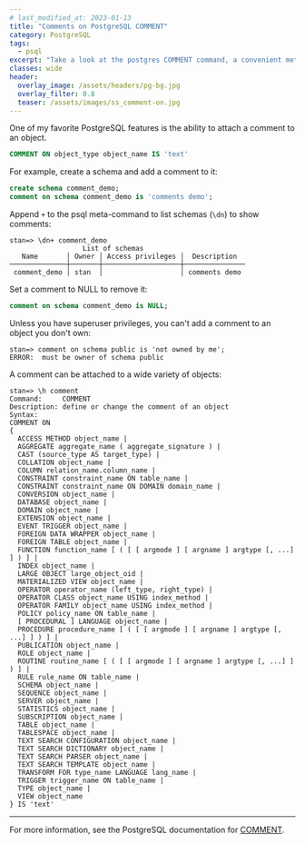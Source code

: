 ```yaml
---
# last_modified_at: 2023-01-13
title: "Comments on PostgreSQL COMMENT"
category: PostgreSQL
tags:
  - psql
excerpt: "Take a look at the postgres COMMENT command, a convenient method for documentating database objects."
classes: wide
header:
  overlay_image: /assets/headers/pg-bg.jpg
  overlay_filter: 0.8
  teaser: /assets/images/ss_comment-on.jpg
---
```


One of my favorite PostgreSQL features is the ability to attach a comment to an object.

```sql
COMMENT ON object_type object_name IS 'text'
```

For example, create a schema and add a comment to it:

```sql
create schema comment_demo;
comment on schema comment_demo is 'comments demo';
```

Append `+` to the psql meta-command to list schemas (`\dn`) to show comments:

```
stan=> \dn+ comment_demo
                  List of schemas
   Name       │ Owner │ Access privileges │  Description
──────────────┼───────┼───────────────────┼───────────────
 comment_demo │ stan  │                   │ comments demo
```

Set a comment to NULL to remove it:

```sql
comment on schema comment_demo is NULL;
```

Unless you have superuser privileges, you can't add a comment to an object you don't own:

```
stan=> comment on schema public is 'not owned by me';
ERROR:  must be owner of schema public
```

A comment can be attached to a wide variety of objects:

```
stan=> \h comment
Command:     COMMENT
Description: define or change the comment of an object
Syntax:
COMMENT ON
{
  ACCESS METHOD object_name |
  AGGREGATE aggregate_name ( aggregate_signature ) |
  CAST (source_type AS target_type) |
  COLLATION object_name |
  COLUMN relation_name.column_name |
  CONSTRAINT constraint_name ON table_name |
  CONSTRAINT constraint_name ON DOMAIN domain_name |
  CONVERSION object_name |
  DATABASE object_name |
  DOMAIN object_name |
  EXTENSION object_name |
  EVENT TRIGGER object_name |
  FOREIGN DATA WRAPPER object_name |
  FOREIGN TABLE object_name |
  FUNCTION function_name [ ( [ [ argmode ] [ argname ] argtype [, ...] ] ) ] |
  INDEX object_name |
  LARGE OBJECT large_object_oid |
  MATERIALIZED VIEW object_name |
  OPERATOR operator_name (left_type, right_type) |
  OPERATOR CLASS object_name USING index_method |
  OPERATOR FAMILY object_name USING index_method |
  POLICY policy_name ON table_name |
  [ PROCEDURAL ] LANGUAGE object_name |
  PROCEDURE procedure_name [ ( [ [ argmode ] [ argname ] argtype [, ...] ] ) ] |
  PUBLICATION object_name |
  ROLE object_name |
  ROUTINE routine_name [ ( [ [ argmode ] [ argname ] argtype [, ...] ] ) ] |
  RULE rule_name ON table_name |
  SCHEMA object_name |
  SEQUENCE object_name |
  SERVER object_name |
  STATISTICS object_name |
  SUBSCRIPTION object_name |
  TABLE object_name |
  TABLESPACE object_name |
  TEXT SEARCH CONFIGURATION object_name |
  TEXT SEARCH DICTIONARY object_name |
  TEXT SEARCH PARSER object_name |
  TEXT SEARCH TEMPLATE object_name |
  TRANSFORM FOR type_name LANGUAGE lang_name |
  TRIGGER trigger_name ON table_name |
  TYPE object_name |
  VIEW object_name
} IS 'text'
```

---

For more information, see the PostgreSQL documentation for [COMMENT](https://www.postgresql.org/docs/current/sql-comment.html).
